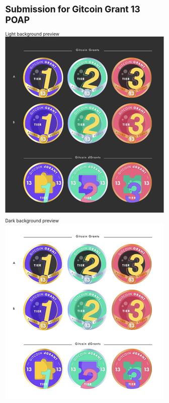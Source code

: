 # Submission for Gitcoin Grant 13 POAP

Light background preview
<img src="https://github.com/veronicastevany/Schelling-Point-Virtual-Hackathon/blob/main/POAPGR13/poap-01.jpg">

Dark background preview
<img src="https://github.com/veronicastevany/Schelling-Point-Virtual-Hackathon/blob/main/POAPGR13/poap-02.jpg">

